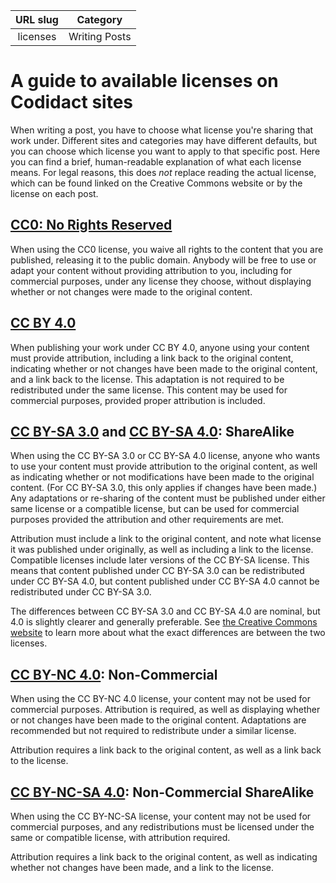 | URL slug | Category |
|:--------:|:--------:|
| licenses | Writing Posts |


# A guide to available licenses on Codidact sites

When writing a post, you have to choose what license you're sharing that work under. Different sites and categories may have different defaults, but you can choose which license you want to apply to that specific post. Here you can find a brief, human-readable explanation of what each license means. For legal reasons, this does _not_ replace reading the actual license, which can be found linked on the Creative Commons website or by the license on each post.

## [CC0: No Rights Reserved](https://creativecommons.org/share-your-work/public-domain/cc0/)

When using the CC0 license, you waive all rights to the content that you are published, releasing it to the public domain. Anybody will be free to use or adapt your content without providing attribution to you, including for commercial purposes, under any license they choose, without displaying whether or not changes were made to the original content.

## [CC BY 4.0](https://creativecommons.org/licenses/by/4.0/)

When publishing your work under CC BY 4.0, anyone using your content must provide attribution, including a link back to the original content, indicating whether or not changes have been made to the original content, and a link back to the license. This adaptation is not required to be redistributed under the same license. This content may be used for commercial purposes, provided proper attribution is included.

## [CC BY-SA 3.0](https://creativecommons.org/licenses/by-sa/3.0/) and [CC BY-SA 4.0](https://creativecommons.org/licenses/by-sa/4.0/): ShareAlike

When using the CC BY-SA 3.0 or CC BY-SA 4.0 license, anyone who wants to use your content must provide attribution to the original content, as well as indicating whether or not modifications have been made to the original content. (For CC BY-SA 3.0, this only applies if changes have been made.) Any adaptations or re-sharing of the content must be published under either same license or a compatible license, but can be used for commercial purposes provided the attribution and other requirements are met.

Attribution must include a link to the original content, and note what license it was published under originally, as well as including a link to the license.  
Compatible licenses include later versions of the CC BY-SA license. This means that content published under CC BY-SA 3.0 can be redistributed under CC BY-SA 4.0, but content published under CC BY-SA 4.0 cannot be redistributed under CC BY-SA 3.0.  

The differences between CC BY-SA 3.0 and CC BY-SA 4.0 are nominal, but 4.0 is slightly clearer and generally preferable. See [the Creative Commons website](https://creativecommons.org/version4/) to learn more about what the exact differences are between the two licenses.

## [CC BY-NC 4.0](https://creativecommons.org/licenses/by-nc/4.0/): Non-Commercial

When using the CC BY-NC 4.0 license, your content may not be used for commercial purposes. Attribution is required, as well as displaying whether or not changes have been made to the original content. Adaptations are recommended but not required to redistribute under a similar license.

Attribution requires a link back to the original content, as well as a link back to the license.  

## [CC BY-NC-SA 4.0](https://creativecommons.org/licenses/by-nc-sa/4.0/): Non-Commercial ShareAlike

When using the CC BY-NC-SA license, your content may not be used for commercial purposes, and any redistributions must be licensed under the same or compatible license, with attribution required.

Attribution requires a link back to the original content, as well as indicating whether not changes have been made, and a link to the license.
